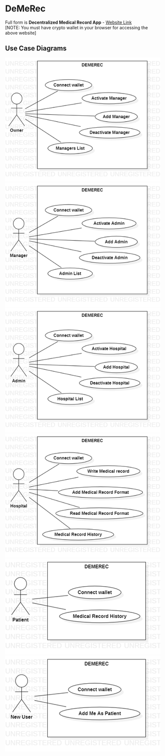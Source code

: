 # DeMeRec
Full form is **Decentralized Medical Record App** - [Website Link](https://demerec.vishnuganeshan.repl.co/)  
[NOTE: You must have crypto wallet in your browser for accessing the above website]

## Use Case Diagrams
![Owner UCD](Demerec%20UseCase/Owner.png)
![Owner UCD](Demerec%20UseCase/Manager.png)
![Admin UCD](Demerec%20UseCase/Admin.png)
![Hospital UCD](Demerec%20UseCase/Hospital.png)
![Patient UCD](Demerec%20UseCase/Patient.png)
![NewUser UCD](Demerec%20UseCase/NewUser.png)

